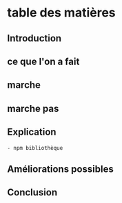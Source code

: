# table des matières
## Introduction
## ce que l'on a fait
## marche 
## marche pas
## Explication
    - npm bibliothèque
## Améliorations possibles
## Conclusion
